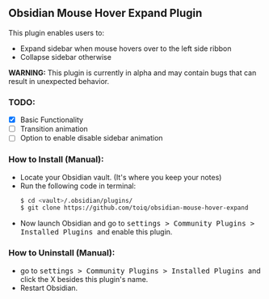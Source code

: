 ## Obsidian Mouse Hover Expand Plugin

This plugin enables users to:

- Expand sidebar when mouse hovers over to the left side ribbon
- Collapse sidebar otherwise

**WARNING:** This plugin is currently in alpha and may contain bugs that can result in unexpected behavior.

### TODO:

- [x] Basic Functionality
- [ ] Transition animation
- [ ] Option to enable disable sidebar animation

### How to Install (Manual):

- Locate your Obsidian vault. (It's where you keep your notes)
- Run the following code in terminal:
  ```bash
  $ cd <vault>/.obsidian/plugins/
  $ git clone https://github.com/toiq/obsidian-mouse-hover-expand
  ```
- Now launch Obsidian and go to <kbd>settings > Community Plugins > Installed Plugins </kbd> and enable this plugin.

### How to Uninstall (Manual):

- go to <kbd>settings > Community Plugins > Installed Plugins </kbd> and click the X besides this plugin's name.
- Restart Obsidian.
